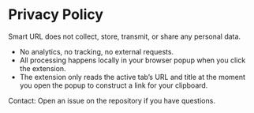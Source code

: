 ﻿# Privacy Policy

Smart URL does not collect, store, transmit, or share any personal data.
- No analytics, no tracking, no external requests.
- All processing happens locally in your browser popup when you click the extension.
- The extension only reads the active tab’s URL and title at the moment you open the popup to construct a link for your clipboard.

Contact: Open an issue on the repository if you have questions.

